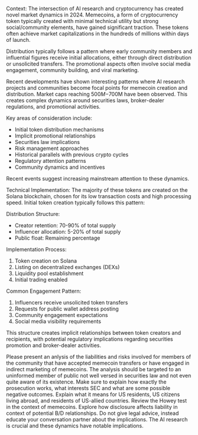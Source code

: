 Context: The intersection of AI research and cryptocurrency has created novel market dynamics in 2024. Memecoins, a form of cryptocurrency token typically created with minimal technical utility but strong social/community elements, have gained significant traction. These tokens often achieve market capitalizations in the hundreds of millions within days of launch.

Distribution typically follows a pattern where early community members and influential figures receive initial allocations, either through direct distribution or unsolicited transfers. The promotional aspects often involve social media engagement, community building, and viral marketing.

Recent developments have shown interesting patterns where AI research projects and communities become focal points for memecoin creation and distribution. Market caps reaching $500M-$700M have been observed. This creates complex dynamics around securities laws, broker-dealer regulations, and promotional activities.

Key areas of consideration include:
- Initial token distribution mechanisms
- Implicit promotional relationships
- Securities law implications
- Risk management approaches
- Historical parallels with previous crypto cycles
- Regulatory attention patterns
- Community dynamics and incentives

Recent events suggest increasing mainstream attention to these dynamics.

Technical Implementation:
The majority of these tokens are created on the Solana blockchain, chosen for its low transaction costs and high processing speed. Initial token creation typically follows this pattern:

Distribution Structure:
- Creator retention: 70-90% of total supply
- Influencer allocation: 5-20% of total supply
- Public float: Remaining percentage

Implementation Process:
1. Token creation on Solana
2. Listing on decentralized exchanges (DEXs)
3. Liquidity pool establishment
4. Initial trading enabled

Common Engagement Pattern:
1. Influencers receive unsolicited token transfers
2. Requests for public wallet address posting
3. Community engagement expectations
4. Social media visibility requirements

This structure creates implicit relationships between token creators and recipients, with potential regulatory implications regarding securities promotion and broker-dealer activities.

Please present an anlysis of the liabilities and risks involved for members of the community that have accepted memecoin transfers or have engaged in indirect marketing of memecoins. The analysis should be targeted to an uninformed member of public not well versed in securities law and not even quite aware of its existence. Make sure to explain how exactly the prosecution works, what interests SEC and what are some possible negative outcomes. Explain what it means for US residents, US citizens living abroad, and residents of US-allied countries. Review the Howey test in the context of memecoins. Explore how disclosure affects liability in context of potential B/D relationships. Do not give legal advice, instead educate your conversation partner about the implications. The AI research is crucial and these dynamics have notable implications.
